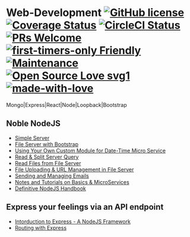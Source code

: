 # Web-Development  [![GitHub license](https://img.shields.io/badge/license-GLWTPL-blue.svg)](https://github.com/me-shaon/GLWTPL/blob/master/NSFW_LICENSE) [![Coverage Status](https://img.shields.io/badge/coverage-90%25-yellow.svg)]() [![CircleCI Status](https://circleci.com/gh/facebook/react.svg?style=shield&circle-token=:circle-token)](https://circleci.com/) [![PRs Welcome](https://img.shields.io/badge/PRs-welcome-brightgreen.svg)]() [![first-timers-only Friendly](https://img.shields.io/badge/first--timers--only-friendly-blue.svg)](http://www.firsttimersonly.com/) [![Maintenance](https://img.shields.io/badge/Maintained%3F-yes-green.svg)](https://GitHub.com/Naereen/StrapDown.js/graphs/commit-activity) [![Open Source Love svg1](https://badges.frapsoft.com/os/v1/open-source.svg?v=103)](https://github.com/ellerbrock/open-source-badges/) [![made-with-love](https://img.shields.io/badge/Made%20with-Love-1f425f.svg)](https://saadaakash.bitbucket.io/)
Mongo|Express|React|Node|Loopback|Bootstrap


Noble NodeJS
---
* [Simple Server](https://github.com/SaadAAkash/-1/tree/master/NodeJS/01simpleserver)
* [File Server with Bootstrap](https://github.com/SaadAAkash/-1/tree/master/NodeJS/02webserver)
* [Using Your Own Custom Module for Date-Time Micro Service](https://github.com/SaadAAkash/-1/tree/master/NodeJS/03custommodule)
* [Read & Split Server Query](https://github.com/SaadAAkash/-1/tree/master/NodeJS/04ReadAndSplitQuery)
* [Read Files from File Server](https://github.com/SaadAAkash/-1/tree/master/NodeJS/05ReadFiles)
* [File Uploading & URL Management in File Server](https://github.com/SaadAAkash/-1/tree/master/NodeJS/06FileServer)
* [Sending and Managing Emails](https://github.com/SaadAAkash/-1/tree/master/NodeJS/07Email)
* [Notes and Tutorials on Basics & MicroServices](https://github.com/SaadAAkash/-1/tree/master/NodeJS/tuts)
* [Definitive NodeJS Handbook](https://medium.freecodecamp.org/the-definitive-node-js-handbook-6912378afc6e)

Express your feelings via an API endpoint
---
* [Intorduction to Express - A NodeJS Framework](https://github.com/SaadAAkash/-1/tree/master/Express/01HelloWorld)
* [Routing with Express](https://github.com/SaadAAkash/-1/tree/master/Express/02RoutingAPI)

